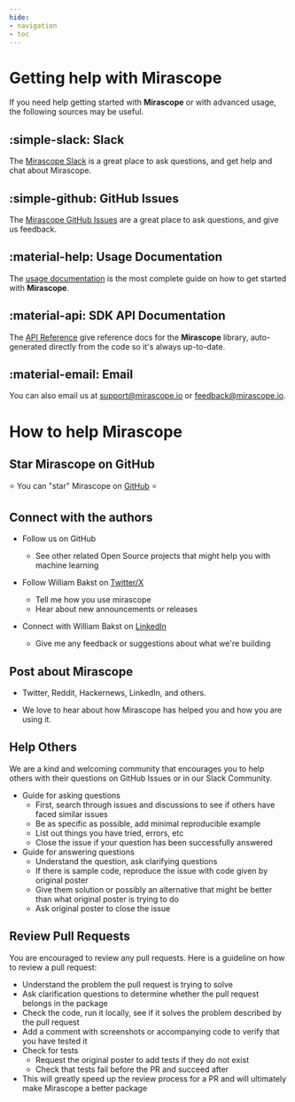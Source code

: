 ```yaml
---
hide:
- navigation
- toc
---
```


# Getting help with Mirascope

If you need help getting started with **Mirascope** or with advanced usage, the following sources may be useful.

## :simple-slack: Slack

The [Mirascope Slack](https://join.slack.com/t/mirascope-community/shared_invite/zt-2ilqhvmki-FB6LWluInUCkkjYD3oSjNA) is a great place to ask questions, and get help and chat about Mirascope.

## :simple-github: GitHub Issues

The [Mirascope GitHub Issues](https://github.com/Mirascope/mirascope/issues) are a great place to ask questions, and give us feedback.

## :material-help: Usage Documentation

The [usage documentation](concepts/philosophy.md) is the most complete guide on how to get started with **Mirascope**.

## :material-api: SDK API Documentation

The [API Reference](api/index.md) give reference docs for the **Mirascope** library, auto-generated directly from the code so it's always up-to-date.

## :material-email: Email

You can also email us at [support@mirascope.io](mailto:support@mirascope.io) or [feedback@mirascope.io](mailto:feedback@mirascope.io).


# How to help Mirascope

## Star Mirascope on GitHub

⭐️ You can "star" Mirascope on [GitHub](https://github.com/mirascope/mirascope) ⭐️

## Connect with the authors

-   Follow us on GitHub

    -   See other related Open Source projects that might help you with machine learning

-   Follow William Bakst on [Twitter/X](https://twitter.com/WilliamBakst)

    -   Tell me how you use mirascope
    -   Hear about new announcements or releases

-   Connect with William Bakst on [LinkedIn](https://www.linkedin.com/in/wbakst/)

    -   Give me any feedback or suggestions about what we're building

## Post about Mirascope

-   Twitter, Reddit, Hackernews, LinkedIn, and others.

-   We love to hear about how Mirascope has helped you and how you are using it.

## Help Others

We are a kind and welcoming community that encourages you to help others with their questions on GitHub Issues or in our Slack Community.

-   Guide for asking questions
    -   First, search through issues and discussions to see if others have faced similar issues
    -   Be as specific as possible, add minimal reproducible example
    -   List out things you have tried, errors, etc
    -   Close the issue if your question has been successfully answered
-   Guide for answering questions
    -   Understand the question, ask clarifying questions
    -   If there is sample code, reproduce the issue with code given by original poster
    -   Give them solution or possibly an alternative that might be better than what original poster is trying to do
    -   Ask original poster to close the issue

## Review Pull Requests

You are encouraged to review any pull requests. Here is a guideline on how to review a pull request:

-   Understand the problem the pull request is trying to solve
-   Ask clarification questions to determine whether the pull request belongs in the package
-   Check the code, run it locally, see if it solves the problem described by the pull request
-   Add a comment with screenshots or accompanying code to verify that you have tested it
-   Check for tests
    -   Request the original poster to add tests if they do not exist
    -   Check that tests fail before the PR and succeed after
-   This will greatly speed up the review process for a PR and will ultimately make Mirascope a better package
